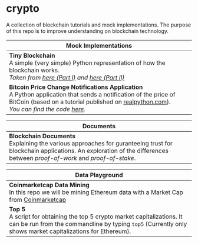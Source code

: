 # crypto

A collection of blockchain tutorials and mock implementations. The purpose of this repo is to improve understanding on blockchain technology.

|Mock Implementations|
|---|
|**Tiny Blockchain**<br>A simple (very simple) Python representation of how the blockchain works.<br>_Taken from [here (Part I)](https://medium.com/crypto-currently/lets-build-the-tiniest-blockchain-e70965a248b) and [here (Part II)](https://medium.com/crypto-currently/lets-make-the-tiniest-blockchain-bigger-ac360a328f4d)_|
|**Bitcoin Price Change Notifications Application**<br>A Python application that sends a notification of the price of BitCoin (based on a tutorial published on [realpython.com](https://realpython.com/blog/python/python-bitcoin-ifttt/?__s=iyvx2pojonk7evuo5jrn)).<br>_You can find the code [here](https://github.com/wildlyclassyprince/bitcoin-notifications-app)._|

|Documents|
|---|
|**Blockchain Documents**<br>Explaining the various approaches for guranteeing trust for blockchain applications. An exploration of the differences between *proof-of-work* and *proof-of-stake*.|

|Data Playground|
|---|
|**Coinmarketcap Data Mining**<br>In this repo we will be mining Ethereum data with a Market Cap from [Coinmarketcap](https://coinmarketcap.com)|
|**Top 5**<br>A script for obtaining the top 5 crypto market capitalizations. It can be run from the commandline by typing `top5` (Currently only shows market capitalizations for Ethereum).|
